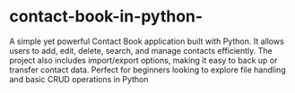 # contact-book-in-python-
A simple yet powerful Contact Book application built with Python. It allows users to add, edit, delete, search, and manage contacts efficiently. The project also includes import/export options, making it easy to back up or transfer contact data. Perfect for beginners looking to explore file handling and basic CRUD operations in Python

